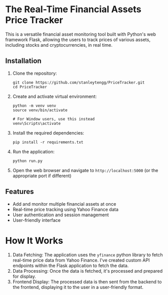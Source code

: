 # The Real-Time Financial Assets Price Tracker
This is a versatile financial asset monitoring tool built with Python's web framework Flask, allowing the users to track prices of various assets, including stocks and cryptocurrencies, in real time.
## Installation
1. Clone the repository:
    ```
    git clone https://github.com/stanleytengg/PriceTracker.git
    cd PriceTracker
    ```
2. Create and activate virtual environment:
   ```
   python -m venv venv
   source venv/bin/activate

   # For Window users, use this instead
   venv\Scripts\activate
   ```
3. Install the required dependencies:
   ```
   pip install -r requirements.txt
   ```
4. Run the application:
   ```
   python run.py
   ```
5. Open the web browser and navigate to `http://localhost:5000` (or the appropriate port if different)
## Features
- Add and monitor multiple financial assets at once
- Real-time price tracking using Yahoo Finance data
- User authentication and session management
- User-friendly interface
# How It Works
1. Data Fetching: The application uses the `yfinance` python library to fetch real-time price data from Yahoo Finance. I've created custom API endpoints within the Flask application to fetch the data.
2. Data Processing: Once the data is fetched, it's processed and prepared for display.
3. Frontend Display: The processed data is then sent from the backend to the frontend, displaying it to the user in a user-friendly format.
